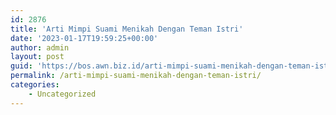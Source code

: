 ```yaml
---
id: 2876
title: 'Arti Mimpi Suami Menikah Dengan Teman Istri'
date: '2023-01-17T19:59:25+00:00'
author: admin
layout: post
guid: 'https://bos.awn.biz.id/arti-mimpi-suami-menikah-dengan-teman-istri/'
permalink: /arti-mimpi-suami-menikah-dengan-teman-istri/
categories:
    - Uncategorized
---
```


